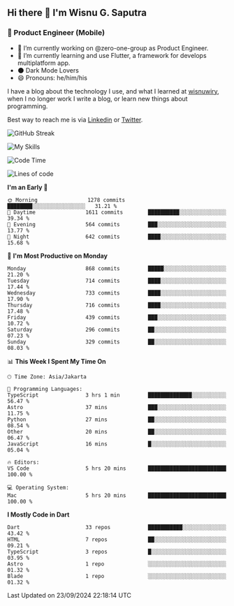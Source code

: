 ## Hi there 👋 I'm Wisnu G. Saputra

### :mobile_phone_off: Product Engineer (Mobile)

- 🔭 I’m currently working on @zero-one-group as Product Engineer.
- 🌱 I’m currently learning and use Flutter, a framework for develops multiplatform app.
- 🌑 Dark Mode Lovers
- 😄 Pronouns: he/him/his

I have a blog about the technology I use, and what I learned at [wisnuwiry](https://wisnuwiry.space/), when I no longer work I write a blog, or learn new things about programming.

Best way to reach me is via [Linkedin](https://www.linkedin.com/in/wisnu-saputra/) or [Twitter](https://twitter.com/wisnuwiry).

![GitHub Streak](https://streak-stats.demolab.com?user=wisnuwiry&theme=dark&hide_border=true)

![My Skills](https://skillicons.dev/icons?i=dart,flutter,kotlin,swift,go,js,css,neovim,git,linux&perline=5)

<!--START_SECTION:waka-->
![Code Time](http://img.shields.io/badge/Code%20Time-1%2C578%20hrs%2049%20mins-blue)

![Lines of code](https://img.shields.io/badge/From%20Hello%20World%20I%27ve%20Written-5.8%20million%20lines%20of%20code-blue)

**I'm an Early 🐤** 

```text
🌞 Morning                1278 commits        ████████░░░░░░░░░░░░░░░░░   31.21 % 
🌆 Daytime                1611 commits        ██████████░░░░░░░░░░░░░░░   39.34 % 
🌃 Evening                564 commits         ███░░░░░░░░░░░░░░░░░░░░░░   13.77 % 
🌙 Night                  642 commits         ████░░░░░░░░░░░░░░░░░░░░░   15.68 % 
```
📅 **I'm Most Productive on Monday** 

```text
Monday                   868 commits         █████░░░░░░░░░░░░░░░░░░░░   21.20 % 
Tuesday                  714 commits         ████░░░░░░░░░░░░░░░░░░░░░   17.44 % 
Wednesday                733 commits         ████░░░░░░░░░░░░░░░░░░░░░   17.90 % 
Thursday                 716 commits         ████░░░░░░░░░░░░░░░░░░░░░   17.48 % 
Friday                   439 commits         ███░░░░░░░░░░░░░░░░░░░░░░   10.72 % 
Saturday                 296 commits         ██░░░░░░░░░░░░░░░░░░░░░░░   07.23 % 
Sunday                   329 commits         ██░░░░░░░░░░░░░░░░░░░░░░░   08.03 % 
```


📊 **This Week I Spent My Time On** 

```text
🕑︎ Time Zone: Asia/Jakarta

💬 Programming Languages: 
TypeScript               3 hrs 1 min         ██████████████░░░░░░░░░░░   56.47 % 
Astro                    37 mins             ███░░░░░░░░░░░░░░░░░░░░░░   11.75 % 
Python                   27 mins             ██░░░░░░░░░░░░░░░░░░░░░░░   08.54 % 
Other                    20 mins             ██░░░░░░░░░░░░░░░░░░░░░░░   06.47 % 
JavaScript               16 mins             █░░░░░░░░░░░░░░░░░░░░░░░░   05.04 % 

🔥 Editors: 
VS Code                  5 hrs 20 mins       █████████████████████████   100.00 % 

💻 Operating System: 
Mac                      5 hrs 20 mins       █████████████████████████   100.00 % 
```

**I Mostly Code in Dart** 

```text
Dart                     33 repos            ███████████░░░░░░░░░░░░░░   43.42 % 
HTML                     7 repos             ██░░░░░░░░░░░░░░░░░░░░░░░   09.21 % 
TypeScript               3 repos             █░░░░░░░░░░░░░░░░░░░░░░░░   03.95 % 
Astro                    1 repo              ░░░░░░░░░░░░░░░░░░░░░░░░░   01.32 % 
Blade                    1 repo              ░░░░░░░░░░░░░░░░░░░░░░░░░   01.32 % 
```




 Last Updated on 23/09/2024 22:18:14 UTC
<!--END_SECTION:waka-->
